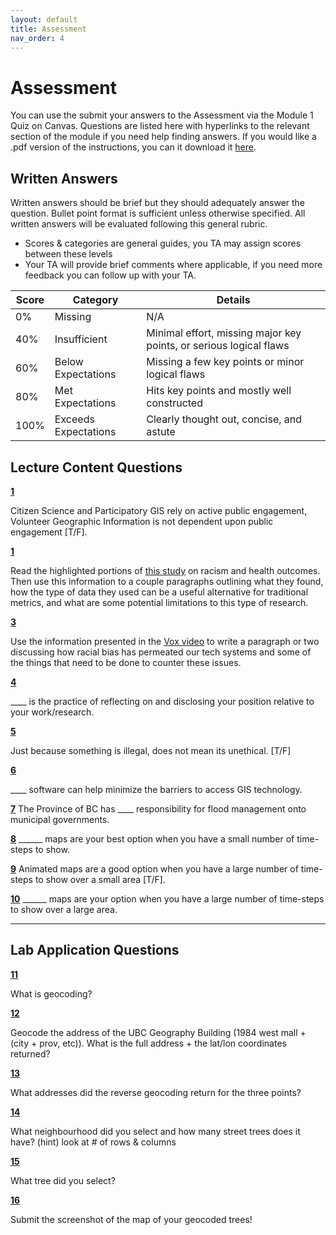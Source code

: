 ```yaml
---
layout: default
title: Assessment
nav_order: 4
---
```


# Assessment

You can use the submit your answers to the Assessment via the Module 1 Quiz on Canvas.  Questions are listed here with hyperlinks to the relevant section of the module if you need help finding answers.  If you would like a .pdf version of the instructions, you can it download it [here](https://raw.githubusercontent.com/June-Skeeter/Module1_GEOS270/main/docs/Assessment.pdf).


## Written Answers 

Written answers should be brief but they should adequately answer the question.  Bullet point format is sufficient unless otherwise specified.  All written answers will be evaluated following this general rubric.

* Scores & categories are general guides, you TA may assign scores between these levels
* Your TA will provide brief comments where applicable, if you need more feedback you can follow up with your TA.

|Score|      Category      |                             Details                              |
|-----|--------------------|------------------------------------------------------------------|
|0%   |Missing             |N/A                                                               |
|40%  |Insufficient        |Minimal effort, missing major key points, or serious logical flaws|
|60%  |Below Expectations  |Missing a few key points or minor logical flaws                   |
|80%  |Met Expectations    |Hits key points and mostly well constructed                       |
|100% |Exceeds Expectations|Clearly thought out, concise, and astute                          |

## Lecture Content Questions

[**1**](Contnet_Part1.md)

Citizen Science and Participatory GIS rely on active public engagement, Volunteer Geographic Information is not dependent upon public engagement [T/F].

[**1**](Contnet_Part1.md)

Read the highlighted portions of [this study](content/Chae_et_al_2015.pdf) on racism and health outcomes.  Then use this information to a couple paragraphs outlining what they found, how the type of data they used can be a useful alternative for traditional metrics, and what are some potential limitations to this type of research.



[**3**](Contnet_Part2.md#WC2)


Use the information presented in the [Vox video](https://www.youtube.com/embed/Ok5sKLXqynQ) to write a paragraph or two discussing how racial bias has permeated our tech systems and some of the things that need to be done to counter these issues.


[**4**](Contnet_Part2.md)

____ is the practice of reflecting on and disclosing your position relative to your work/research. 

[**5**](Contnet_Part2.md)

Just because something is illegal, does not mean its unethical. [T/F]

[**6**](Contnet_Part2.md)

____ software can help minimize the barriers to access GIS technology.


[**7**](Contnet_Part3.md)
The Province of BC has ____ responsibility for flood management onto municipal governments. 


[**8**](Contnet_Part4.md)
______ maps are your best option when you have a small number of time-steps to show.


[**9**](Contnet_Part4.md)
Animated maps are a good option when you have a large number of time-steps to show over a small area [T/F].


[**10**](Contnet_Part4.md)
______ maps are your option when you have a large number of time-steps to show over a large area.


---

## Lab Application Questions

[**11**](Application.md)

What is geocoding?


[**12**](Application_Part1.md)

Geocode the address of the UBC Geography Building (1984 west mall + (city + prov, etc)).  What is the full address + the lat/lon coordinates returned?

[**13**](Application_Part1.md)

What addresses did the reverse geocoding return for the three points?


[**14**](Application_Part1.md)

What neighbourhood did you select and how many street trees does it have? (hint) look at # of rows & columns


[**15**](Application_Part1.md)

What tree did you select?

[**16**](Application_Part1.md)

Submit the screenshot of the map of your geocoded trees!


